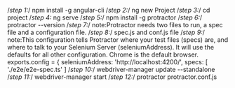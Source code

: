 /*step 1:*/ npm install -g angular-cli
/*step 2:*/ ng new Project
/*step 3:*/ cd project
/*step 4:* ng serve
/*step 5:*/ npm install -g protractor
/*step 6:*/ protractor --version
/*step 7:*/ note:Protractor needs two files to run, a spec file and a configuration file.
/*step 8:*/ spec.js and conf.js file
/*step 9:*/ note:This configuration tells Protractor where your test files (specs) are, and where to talk to your Selenium Server (seleniumAddress). It will use the defaults for all other configuration. Chrome is the default browser.	
	exports.config = {
seleniumAddress: 'http://localhost:4200/',
  specs: [
    './e2e/e2e-spec.ts'
  ]
/*step 10:*/ webdriver-manager update --standalone
/*step 11:*/ webdriver-manager start
/*step 12:*/ protractor protractor.conf.js
